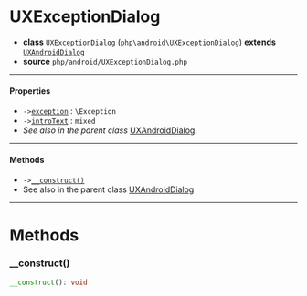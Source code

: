 # UXExceptionDialog

- **class** `UXExceptionDialog` (`php\android\UXExceptionDialog`) **extends** [`UXAndroidDialog`](https://github.com/VenityStudio/android/tree/master/jphp-android-ext/api-docs/classes/php/android/UXAndroidDialog.md)
- **source** `php/android/UXExceptionDialog.php`

---

#### Properties

- `->`[`exception`](#prop-exception) : `\Exception`
- `->`[`introText`](#prop-introtext) : `mixed`
- *See also in the parent class* [UXAndroidDialog](https://github.com/VenityStudio/android/tree/master/jphp-android-ext/api-docs/classes/php/android/UXAndroidDialog.md).

---

#### Methods

- `->`[`__construct()`](#method-__construct)
- See also in the parent class [UXAndroidDialog](https://github.com/VenityStudio/android/tree/master/jphp-android-ext/api-docs/classes/php/android/UXAndroidDialog.md)

---
# Methods

<a name="method-__construct"></a>

### __construct()
```php
__construct(): void
```